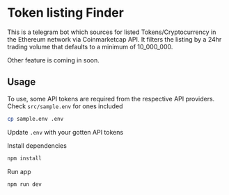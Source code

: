 # Token listing Finder

This is a telegram bot which sources for listed Tokens/Cryptocurrency in the Ethereum network via Coinmarketcap API. It filters the listing by a 24hr trading volume that defaults to a minimum of 10_000_000.

Other feature is coming in soon.

## Usage

To use, some API tokens are required from the respective API providers. Check `src/sample.env`
for ones included

```bash
cp sample.env .env
```
Update `.env` with your gotten API tokens


Install dependencies
```javascript
npm install
```

Run app
```javascript
npm run dev
```
